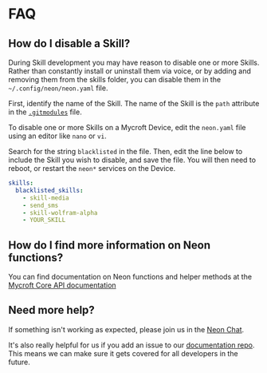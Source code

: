 # FAQ

## How do I disable a Skill?

During Skill development you may have reason to disable one or more Skills. Rather than constantly install or uninstall them via voice, or by adding and removing them from the skills folder, you can disable them in the `~/.config/neon/neon.yaml` file.

First, identify the name of the Skill. The name of the Skill is the `path` attribute in the [`.gitmodules`](https://github.com/MycroftAI/mycroft-skills/blob/master/.gitmodules) file.

To disable one or more Skills on a Mycroft Device, edit the `neon.yaml` file using an editor like `nano` or `vi`.

Search for the string `blacklisted` in the file. Then, edit the line below to include the Skill you wish to disable, and save the file. You will then need to reboot, or restart the `neon*` services on the Device.

```yaml
skills:
  blacklisted_skills:
    - skill-media
    - send_sms
    - skill-wolfram-alpha
    - YOUR_SKILL
```

## How do I find more information on Neon functions?

You can find documentation on Neon functions and helper methods at the [Mycroft Core API documentation](https://mycroft-core.readthedocs.io/en/master/)

## Need more help?

If something isn't working as expected, please join us in the [Neon Chat](https://matrix.to/#/#NeonMycroft:matrix.org).

It's also really helpful for us if you add an issue to our [documentation repo](https://github.com/NeonGeckoCom/neon-docs/issues). This means we can make sure it gets covered for all developers in the future.
